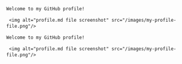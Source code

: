    ```
   Welcome to my GitHub profile!
   ```
     <img alt="profile.md file screenshot" src="/images/my-profile-file.png"/>
     
   ```
   Welcome to my GitHub profile!
   ```
     <img alt="profile.md file screenshot" src="/images/my-profile-file.png"/>
     
